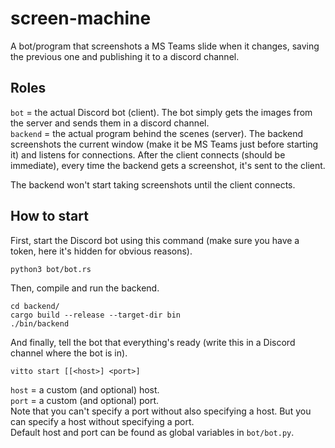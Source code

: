 # screen-machine
A bot/program that screenshots a MS Teams slide when it changes, saving the previous one and publishing it to a discord channel.

## Roles
`bot` = the actual Discord bot (client). The bot simply gets the images from the server and sends them in a discord channel.  
`backend` = the actual program behind the scenes (server). The backend screenshots the current window (make it be MS Teams just before starting it) and listens for connections. After the client connects (should be immediate), every time the backend gets a screenshot, it's sent to the client.  

The backend won't start taking screenshots until the client connects.

## How to start
First, start the Discord bot using this command (make sure you have a token, here it's hidden for obvious reasons).
```
python3 bot/bot.rs
```
Then, compile and run the backend.
```
cd backend/
cargo build --release --target-dir bin
./bin/backend
```
And finally, tell the bot that everything's ready (write this in a Discord channel where the bot is in).
```
vitto start [[<host>] <port>]
```
`host` = a custom (and optional) host.  
`port` = a custom (and optional) port.  
Note that you can't specify a port without also specifying a host. But you can specify a host without specifying a port.  
Default host and port can be found as global variables in `bot/bot.py`.
